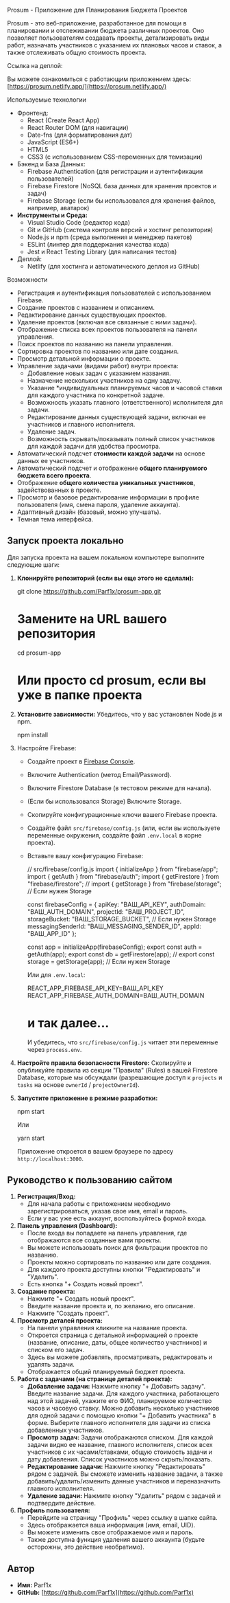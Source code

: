 Prosum - Приложение для Планирования Бюджета Проектов

Prosum - это веб-приложение, разработанное для помощи в планировании и отслеживании бюджета различных проектов. Оно позволяет пользователям создавать проекты, детализировать виды работ, назначать участников с указанием их плановых часов и ставок, а также отслеживать общую стоимость проекта.

 Ссылка на деплой:

Вы можете ознакомиться с работающим приложением здесь: [https://prosum.netlify.app/](https://prosum.netlify.app/)

 Используемые технологии

*   Фронтенд:
    *   React (Create React App)
    *   React Router DOM (для навигации)
    *   Date-fns (для форматирования дат)
    *   JavaScript (ES6+)
    *   HTML5
    *   CSS3 (с использованием CSS-переменных для темизации)
*   Бэкенд и База Данных:
    *   Firebase Authentication (для регистрации и аутентификации пользователей)
    *   Firebase Firestore (NoSQL база данных для хранения проектов и задач)
    *   Firebase Storage (если бы использовался для хранения файлов, например, аватарок)
*   **Инструменты и Среда:**
    *   Visual Studio Code (редактор кода)
    *   Git и GitHub (система контроля версий и хостинг репозитория)
    *   Node.js и npm (среда выполнения и менеджер пакетов)
    *   ESLint (линтер для поддержания качества кода)
    *   Jest и React Testing Library (для написания тестов)
*   Деплой:
    *   Netlify (для хостинга и автоматического деплоя из GitHub)

Возможности

*   Регистрация и аутентификация пользователей с использованием Firebase.
*   Создание проектов с названием и описанием.
*   Редактирование данных существующих проектов.
*   Удаление проектов (включая все связанные с ними задачи).
*   Отображение списка всех проектов пользователя на панели управления.
*   Поиск проектов по названию на панели управления.
*   Сортировка проектов по названию или дате создания.
*   Просмотр детальной информации о проекте.
*   Управление задачами (видами работ) внутри проекта:
    *   Добавление новых задач с указанием названия.
    *   Назначение нескольких участников на одну задачу.
    *   Указание *индивидуальных планируемых часов и часовой ставки для каждого участника по конкретной задаче.
    *   Возможность указать главного (ответственного) исполнителя для задачи.
    *   Редактирование данных существующей задачи, включая ее участников и главного исполнителя.
    *   Удаление задач.
    *   Возможность скрывать/показывать полный список участников для каждой задачи для удобства просмотра.
*   Автоматический подсчет **стоимости каждой задачи** на основе данных ее участников.
*   Автоматический подсчет и отображение **общего планируемого бюджета всего проекта**.
*   Отображение **общего количества уникальных участников**, задействованных в проекте.
*   Просмотр и базовое редактирование информации в профиле пользователя (имя, смена пароля, удаление аккаунта).
*   Адаптивный дизайн (базовый, можно улучшать).
*   Темная тема интерфейса.

## Запуск проекта локально

Для запуска проекта на вашем локальном компьютере выполните следующие шаги:

1.  **Клонируйте репозиторий (если вы еще этого не сделали):**

    git clone https://github.com/Parf1x/prosum-app.git 
    # Замените на URL вашего репозитория
    cd prosum-app 
    # Или просто cd prosum, если вы уже в папке проекта
  

3.  **Установите зависимости:**
    Убедитесь, что у вас установлен Node.js и npm.
    
    npm install

4.  Настройте Firebase:
    *   Создайте проект в [Firebase Console](https://firebase.google.com/).
    *   Включите Authentication (метод Email/Password).
    *   Включите Firestore Database (в тестовом режиме для начала).
    *   (Если бы использовался Storage) Включите Storage.
    *   Скопируйте конфигурационные ключи вашего Firebase проекта.
    *   Создайте файл `src/firebase/config.js` (или, если вы используете переменные окружения, создайте файл `.env.local` в корне проекта).
    *   Вставьте вашу конфигурацию Firebase:
        
        // src/firebase/config.js
        import { initializeApp } from "firebase/app";
        import { getAuth } from "firebase/auth";
        import { getFirestore } from "firebase/firestore";
        // import { getStorage } from "firebase/storage"; // Если нужен Storage

        const firebaseConfig = {
          apiKey: "ВАШ_API_KEY",
          authDomain: "ВАШ_AUTH_DOMAIN",
          projectId: "ВАШ_PROJECT_ID",
          storageBucket: "ВАШ_STORAGE_BUCKET", // Если нужен Storage
          messagingSenderId: "ВАШ_MESSAGING_SENDER_ID",
          appId: "ВАШ_APP_ID"
        };

        const app = initializeApp(firebaseConfig);
        export const auth = getAuth(app);
        export const db = getFirestore(app);
        // export const storage = getStorage(app); // Если нужен Storage
     
        Или для `.env.local`:
       
        REACT_APP_FIREBASE_API_KEY=ВАШ_API_KEY
        REACT_APP_FIREBASE_AUTH_DOMAIN=ВАШ_AUTH_DOMAIN
        # и так далее...
        
        И убедитесь, что `src/firebase/config.js` читает эти переменные через `process.env`.

5.  **Настройте правила безопасности Firestore:**
    Скопируйте и опубликуйте правила из секции "Правила" (Rules) в вашей Firestore Database, которые мы обсуждали (разрешающие доступ к `projects` и `tasks` на основе `ownerId` / `projectOwnerId`).

6.  **Запустите приложение в режиме разработки:**
    
    npm start
   
    Или
    
    yarn start
    
    Приложение откроется в вашем браузере по адресу `http://localhost:3000`.

## Руководство к пользованию сайтом

1.  **Регистрация/Вход:**
    *   Для начала работы с приложением необходимо зарегистрироваться, указав свое имя, email и пароль.
    *   Если у вас уже есть аккаунт, воспользуйтесь формой входа.
2.  **Панель управления (Dashboard):**
    *   После входа вы попадаете на панель управления, где отображаются все созданные вами проекты.
    *   Вы можете использовать поиск для фильтрации проектов по названию.
    *   Проекты можно сортировать по названию или дате создания.
    *   Для каждого проекта доступны кнопки "Редактировать" и "Удалить".
    *   Есть кнопка "+ Создать новый проект".
3.  **Создание проекта:**
    *   Нажмите "+ Создать новый проект".
    *   Введите название проекта и, по желанию, его описание.
    *   Нажмите "Создать проект".
4.  **Просмотр деталей проекта:**
    *   На панели управления кликните на название проекта.
    *   Откроется страница с детальной информацией о проекте (название, описание, даты, общее количество участников) и списком его задач.
    *   Здесь вы можете добавлять, просматривать, редактировать и удалять задачи.
    *   Отображается общий планируемый бюджет проекта.
5.  **Работа с задачами (на странице деталей проекта):**
    *   **Добавление задачи:** Нажмите кнопку "+ Добавить задачу". Введите название задачи. Для каждого участника, работающего над этой задачей, укажите его ФИО, планируемое количество часов и часовую ставку. Можно добавить несколько участников для одной задачи с помощью кнопки "+ Добавить участника" в форме. Выберите главного исполнителя для задачи из списка добавленных участников.
    *   **Просмотр задач:** Задачи отображаются списком. Для каждой задачи видно ее название, главного исполнителя, список всех участников с их часами/ставками, общую стоимость задачи и дату добавления. Список участников можно скрыть/показать.
    *   **Редактирование задачи:** Нажмите кнопку "Редактировать" рядом с задачей. Вы сможете изменить название задачи, а также добавить/удалить/изменить данные участников и переназначить главного исполнителя.
    *   **Удаление задачи:** Нажмите кнопку "Удалить" рядом с задачей и подтвердите действие.
6.  **Профиль пользователя:**
    *   Перейдите на страницу "Профиль" через ссылку в шапке сайта.
    *   Здесь отображается ваша информация (имя, email, UID).
    *   Вы можете изменить свое отображаемое имя и пароль.
    *   Также доступна функция удаления вашего аккаунта (будьте осторожны, это действие необратимо).

## Автор

*   **Имя:** Parf1x
*   **GitHub:** [https://github.com/Parf1x](https://github.com/Parf1x) 

